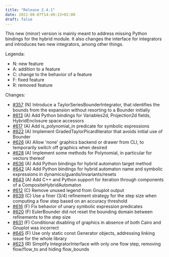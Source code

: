 ```yaml
---
title: "Release 2.4.1"
date: 2021-08-07T14:49:13+02:00
draft: false
---
```


This new (minor) version is mainly meant to address missing Python bindings for the hybrid module. It also changes the interface for integrators and introduces two new integrators, among other things.

Legenda:

- N: new feature
- A: addition to a feature
- C: change to the behavior of a feature
- F: fixed feature
- R: removed feature

Changes:

- [#357](https://github.com/ariadne-cps/ariadne/issues/357) (N) Introduce a TaylorSeriesBounderIntegrator, that identifies the bounds from the expansion without resorting to a Bounder initially
- [#613](https://github.com/ariadne-cps/ariadne/issues/613) (A) Add Python bindings for Variables2d, Projection2d fields, HybridEnclosure space accessors
- [#617](https://github.com/ariadne-cps/ariadne/issues/617) (A) Add is_polynomial_in predicate for symbolic expressions
- [#622](https://github.com/ariadne-cps/ariadne/issues/622) (A) Implement GradedTaylorPicardIterator that avoids initial use of Bounder
- [#626](https://github.com/ariadne-cps/ariadne/issues/626) (A) Allow 'none' graphics backend or drawer from CLI, to temporarily switch off graphics when desired  
- [#628](https://github.com/ariadne-cps/ariadne/issues/628) (A) Implement some methods for Polynomial, in particular for vectors thereof
- [#636](https://github.com/ariadne-cps/ariadne/issues/636) (A) Add Python bindings for hybrid automaton target method
- [#642](https://github.com/ariadne-cps/ariadne/issues/642) (A) Add Python bindings for hybrid automaton name and symbolic expressions in dynamics/guards/invariants/resets
- [#643](https://github.com/ariadne-cps/ariadne/issues/643) (A) Add C++ and Python support for iteration through components of a CompositeHybridAutomaton  
- [#612](https://github.com/ariadne-cps/ariadne/issues/612) (C) Remove unused legend from Gnuplot output
- [#639](https://github.com/ariadne-cps/ariadne/issues/639) (C) Use a finer (3/4) refinement strategy for the step size when computing a flow step based on an accuracy threshold
- [#616](https://github.com/ariadne-cps/ariadne/issues/616) (F) Fix behavior of unary symbolic expression predicates
- [#620](https://github.com/ariadne-cps/ariadne/issues/620) (F) EulerBounder did not reset the bounding domain between refinements to the step size
- [#631](https://github.com/ariadne-cps/ariadne/issues/631) (F) Conditional disabling of graphics in absence of both Cairo and Gnuplot was incorrect
- [#645](https://github.com/ariadne-cps/ariadne/issues/645) (F) Use only static const Generator objects, addressing linking issue for the whole library
- [#623](https://github.com/ariadne-cps/ariadne/issues/623) (R) Simplify IntegratorInterface with only one flow step, removing flow/flow_to and hiding flow_bounds